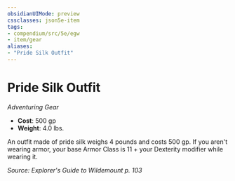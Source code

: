 ```yaml
---
obsidianUIMode: preview
cssclasses: json5e-item
tags:
- compendium/src/5e/egw
- item/gear
aliases: 
- "Pride Silk Outfit"
---
```

# Pride Silk Outfit
*Adventuring Gear*  

- **Cost**: 500 gp
- **Weight**: 4.0 lbs.

An outfit made of pride silk weighs 4 pounds and costs 500 gp. If you aren't wearing armor, your base Armor Class is 11 + your Dexterity modifier while wearing it.

*Source: Explorer's Guide to Wildemount p. 103*